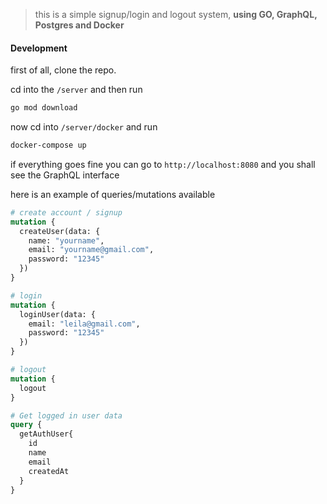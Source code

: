 > this is a simple signup/login and logout system, **using GO, GraphQL, Postgres and Docker**

#### Development
first of all, clone the repo.  

cd into the `/server` and then run

```bash
go mod download
```

now cd into `/server/docker` and run

```bash
docker-compose up
```

if everything goes fine you can go to `http://localhost:8080` and you shall see the GraphQL interface

here is an example of queries/mutations available

```graphql
# create account / signup
mutation {
  createUser(data: {
    name: "yourname",
    email: "yourname@gmail.com",
    password: "12345"
  })
}
```

```graphql
# login
mutation {
  loginUser(data: {
    email: "leila@gmail.com",
    password: "12345"
  })
}
```

```graphql
# logout
mutation {
  logout
}
```

```graphql
# Get logged in user data 
query {
  getAuthUser{
    id
    name
    email
    createdAt
  }
}
```

